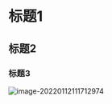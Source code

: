 # 标题1

## 标题2

### 标题3



![image-20220112111712974](https://vip1.loli.io/2022/01/12/Iasi6ke14cd8tXC.png)